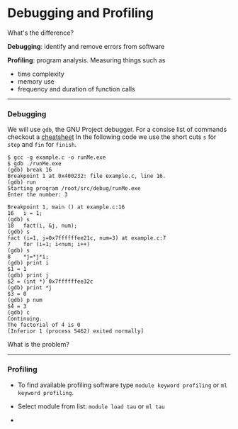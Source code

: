 # Debugging and Profiling

What's the difference?

**Debugging**: identify and remove errors from software

**Profiling**: program analysis. Measuring things such as 
  * time complexity
  * memory use
  * frequency and duration of function calls

_____________________

### Debugging

We will use `gdb`, the GNU Project debugger.
For a consise list of commands checkout a [cheatsheet](https://darkdust.net/files/GDB%20Cheat%20Sheet.pdf)
In the following code we use the short cuts `s` for `step` and `fin` for `finish`.
```
$ gcc -g example.c -o runMe.exe
$ gdb ./runMe.exe
(gdb) break 16
Breakpoint 1 at 0x400232: file example.c, line 16.
(gdb) run
Starting program /root/src/debug/runMe.exe
Enter the number: 3

Breakpoint 1, main () at example.c:16
16   i = 1;
(gdb) s 
18   fact(i, &j, num);
(gdb) s 
fact (i=1, j=0x7ffffffee21c, num=3) at example.c:7
7    for (i=1; i<num; i++)
(gdb) s 
8    *j=*j*i;
(gdb) print i
$1 = 1
(gdb) print j
$2 = (int *) 0x7ffffffee32c
(gdb) print *j
$3 = 0
(gdb) p num
$4 = 3
(gdb) c
Continuing.
The factorial of 4 is 0
[Inferior 1 (process 5462) exited normally]
```

What is the problem?
_____________________

### Profiling

* To find available profiling software type `module keyword profiling` or `ml keyword profiling`.

* Select module from list: `module load tau` or `ml tau`

* 




